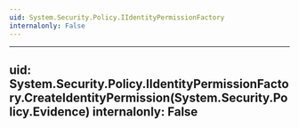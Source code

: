 ```yaml
---
uid: System.Security.Policy.IIdentityPermissionFactory
internalonly: False
---
```


---
uid: System.Security.Policy.IIdentityPermissionFactory.CreateIdentityPermission(System.Security.Policy.Evidence)
internalonly: False
---

